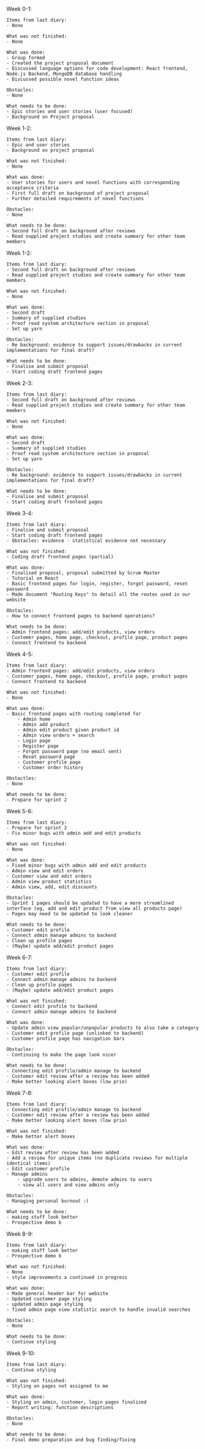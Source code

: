 Week 0-1:
	
	Items from last diary:
	- None
	
	What was not finished:
	- None

	What was done:
	- Group formed
	- Created the project proposal document
	- Discussed language options for code development: React frontend, Node.js Backend, MongoDB database handling
	- Discussed possible novel function ideas

	Obstacles:
	- None

	What needs to be done: 
	- Epic stories and user stories (user focused)
	- Background on Project proposal
	

Week 1-2:
	
	Items from last diary:
	- Epic and user stories
	- Background on project proposal

	What was not finished:
	- None

	What was done:
	- User stories for users and novel functions with corresponding acceptance criteria
	- First full draft on background of project proposal 
	- Further detailed requirements of novel functions
	
	Obstacles:
	- None

	What needs to be done:
	- Second full draft on background after reviews
	- Read supplied project studies and create summary for other team members

Week 1-2:
    
    Items from last diary:
    - Second full draft on background after reviews
    - Read supplied project studies and create summary for other team members

    What was not finished:
    - None

    What was done:
    - Second draft
    - Summary of supplied studies
    - Proof read system architecture section in proposal
    - Set up yarn 

    Obstacles:
    - Re background: evidence to support issues/drawbacks in current implementations for final draft?

    What needs to be done:
    - Finalise and submit proposal
    - Start coding draft frontend pages

Week 2-3:
    
    Items from last diary:
    - Second full draft on background after reviews
    - Read supplied project studies and create summary for other team members

    What was not finished:
    - None

    What was done:
    - Second draft
    - Summary of supplied studies
    - Proof read system architecture section in proposal
    - Set up yarn 

    Obstacles:
    - Re background: evidence to support issues/drawbacks in current implementations for final draft?

    What needs to be done:
    - Finalise and submit proposal
    - Start coding draft frontend pages

Week 3-4:
	
	Items from last diary:
	- Finalise and submit proposal
	- Start coding draft frontend pages
	- Obstacles: evidence - statistical evidence not necessary

	What was not finished:
	- Coding draft frontend pages (partial)

	What was done:
	- Finalised proposal, proposal submitted by Scrum Master
	- Tutorial on React
	- Basic frontend pages for login, register, forgot password, reset password
	- Made document "Routing Keys" to detail all the routes used in our website
	
	Obstacles:
	- How to connect frontend pages to backend operations?

	What needs to be done:
	- Admin frontend pages: add/edit products, view orders
	- Customer pages, home page, checkout, profile page, product pages
	- Connect frontend to backend

Week 4-5:
	
	Items from last diary:
	- Admin frontend pages: add/edit products, view orders
	- Customer pages, home page, checkout, profile page, product pages
	- Connect frontend to backend

	What was not finished:
	- None

	What was done:
	- Basic frontend pages with routing completed for
		- Admin home
		- Admin add product
		- Admin edit product given product id
		- Admin view orders + search
		- Login page
		- Register page
		- Forgot password page (no email sent)
		- Reset password page
		- Customer profile page
		- Customer order history

	Obstactles:
	- None

	What needs to be done:
	- Prepare for sprint 2

Week 5-6:
	
	Items from last diary:
	- Prepare for sprint 2
	- Fix minor bugs with admin add and edit products
	
	What was not finished:
	- None
	
	What was done:
	- Fixed minor bugs with admin add and edit products
	- Admin view and edit orders
	- Customer view and edit orders
	- Admin view product statistics
	- Admin view, add, edit discounts
	
	Obstacles: 
	- Sprint 1 pages should be updated to have a more streamlined interface (eg, add and edit product from view all products page)
	- Pages may need to be updated to look cleaner
	
	What needs to be done:
	- Customer edit profile
	- Connect admin manage admins to backend
	- Clean up profile pages
	- (Maybe) update add/edit product pages

Week 6-7:

	Items from last diary:
	- Customer edit profile
	- Connect admin manage admins to backend
	- Clean up profile pages
	- (Maybe) update add/edit product pages
	
	What was not finished:
	- Connect edit profile to backend
	- Connect admin manage admins to backend
	
	What was done:
	- Update admin view popular/unpopular products to also take a category
	- Customer edit profile page (unlinked to backend)
	- Customer profile page has navigation bars
	
	Obstacles:
	- Continuing to make the page look nicer
	
	What needs to be done:
	- Connecting edit profile/admin manage to backend
	- Customer edit review after a review has been added 
	- Make better looking alert boxes (low prio)

Week 7-8:
	
	Items from last diary:
	- Connecting edit profile/admin manage to backend
	- Customer edit review after a review has been added 
	- Make better looking alert boxes (low prio)
	
	What was not finished:
	- Make better alert boxes
	
	What was done:
	- Edit review after review has been added
	- Add a review for unique items (no duplicate reviews for multiple identical items)
	- Edit customer profile
	- Manage admins
		- upgrade users to admins, demote admins to users
		- view all users and view admins only
	
	Obstacles:
	- Managing personal burnout :(
	
	What needs to be done:
	- making stuff look better
	- Prospective demo b

Week 8-9:

	Items from last diary:
	- making stuff look better
	- Prospective demo b
	
	What was not finished:
	- None
	- style improvements a continued in progress

	What was done:
	- Made general header bar for website
	- Updated customer page styling
	- updated admin page styling
	- fixed admin page view statistic search to handle invalid searches

	Obstacles:
	- None
	
	What needs to be done:
	- Continue styling 
	
Week 9-10:

	Items from last diary:
	- Continue styling
	
	What was not finished:
	- Styling on pages not assigned to me
	
	What was done:
	- Styling on admin, customer, login pages finalised
	- Report writing: function descriptions
	
	Obstacles:
	- None
	
	What needs to be done:
	- Final demo preparation and bug finding/fixing
